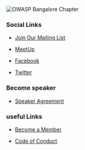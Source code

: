 <!--### Chapter Information
* Chapter Region -->


![OWASP Bangalore Chapter](Owasp-bangalore-logo.png
"OWASP Bangalore Chapter")

### Social Links
 
* [Join Our Mailing List](https://groups.google.com/a/owasp.org/forum/#!forum/bangalore-chapter/join)

* [MeetUp](https://www.meetup.com/bangalore-owasp-meetup-group/)

* [Facebook](https://www.facebook.com/OWASPBangalore/)
 
* [Twitter](https://twitter.com/OWASPBangalore)
 

### Become speaker

* [Speaker Agreement](https://www.owasp.org/index.php/Speaker_Agreement)


### useful Links
* [Become a Member](https://www.owasp.org/index.php/Membership)

* [Code of Conduct](https://www.owasp.org/index.php/Governance/Conference_Policies)
